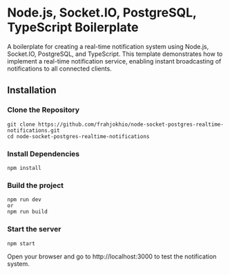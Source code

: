 
# Node.js, Socket.IO, PostgreSQL, TypeScript Boilerplate

A boilerplate for creating a real-time notification system using Node.js, Socket.IO, PostgreSQL, and TypeScript. This template demonstrates how to implement a real-time notification service, enabling instant broadcasting of notifications to all connected clients.

## Installation

### Clone the Repository

```
git clone https://github.com/frahjokhio/node-socket-postgres-realtime-notifications.git
cd node-socket-postgres-realtime-notifications
```

### Install Dependencies

```
npm install
```

### Build the project

```
npm run dev 
or 
npm run build
```

### Start the server

```
npm start
```

Open your browser and go to http://localhost:3000 to test the notification system.
